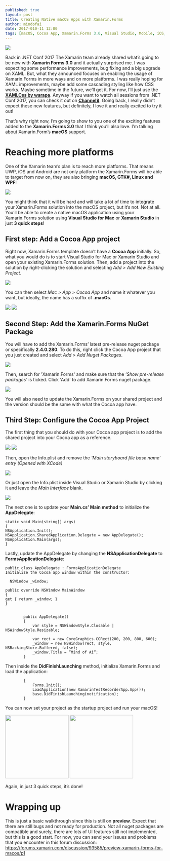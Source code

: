 ```yaml
---
published: true
layout: post
title: Creating Native macOS Apps with Xamarin.Forms
author: mindofai
date: 2017-010-11 12:00
tags: [macOS, Cocoa App, Xamarin.Forms 3.0, Visual Studio, Mobile, iOS, Android, Xamarin, Xamarin. Forms]
---
```


<img src="{{site.baseurl}}/MAC-01.png"/>


Back in .NET Conf 2017 The Xamarin team already shared what’s going to be new with **Xamarin Forms 3.0** and it actually surprised me. I was expecting some performance improvements, bug fixing and a big upgrade on XAML. But, what they announced focuses on enabling the usage of Xamarin.Forms in more ways and on more platforms. I was really hoping for XAML improvements, maybe add some cascading styling like how CSS works. Maybe sometime in the future, we’ll get it. For now, I’ll just use the [**XAMLCss by warapa**](https://github.com/warappa/XamlCSS). Anyway if you want to watch all sessions from .NET Conf 2017, you can check it out on [**Channel9**](https://channel9.msdn.com/Events/dotnetConf/2017). Going back, I really didn’t expect these new features, but definitely, I love it and really excited to try it out!

That’s why right now, I’m going to show to you one of the exciting features added to the **Xamarin.Forms 3.0** that I think you’ll also love. I’m talking about Xamarin.Form’s **macOS** support.

# Reaching more platforms


One of the Xamarin team’s plan is to reach more platforms. That means UWP, iOS and Android are not only platform the Xamarin.Forms will be able to target from now on, they are also bringing **macOS, GTK#, Linux and WPF**!

<img src="{{site.baseurl}}/MAC-02.png"/>

You might think that it will be hard and will take a lot of time to integrate your Xamarin.Forms solution into the macOS project, but it’s not. Not at all. You’ll be able to create a native macOS application using your Xamarin.Forms solution using **Visual Studio for Mac** or **Xamarin Studio** in just **3 quick steps**!

## First step: Add a Cocoa App project

Right now, Xamarin.Forms template doesn’t have a **Cocoa App** initially. So, what you would do is to start Visual Studio for Mac or Xamarin Studio and open your existing Xamarin.Forms solution. Then, add a project into the solution by right-clicking the solution and selecting *Add > Add New Existing Project*. 

<img src="{{site.baseurl}}/MAC-03.png"/>

You can then select *Mac > App > Cocoa App* and name it whatever you want, but ideally, the name has a suffix of **.macOs**.

<img src="{{site.baseurl}}/MAC-04.png"/>

<img src="{{site.baseurl}}/MAC-05.png"/>

## Second Step: Add the Xamarin.Forms NuGet Package

You will have to add the Xamarin.Forms’ latest pre-release nuget package or specifically **2.4.0.280**. To do this, right click the Cocoa App project that you just created and select *Add > Add Nuget Packages*.

<img src="{{site.baseurl}}/MAC-06.png"/>

Then, search for 'Xamarin.Forms' and make sure that the *‘Show pre-release packages’* is ticked. Click 'Add' to add Xamarin.Forms nuget package.

<img src="{{site.baseurl}}/MAC-07.png"/>

You will also need to update the Xamarin.Forms on your shared project and the version should be the same with what the Cocoa app have.


## Third Step: Configure the Cocoa App Project

The first thing that you should do with your Cocoa app project is to add the shared project into your Cocoa app as a reference. 

<img src="{{site.baseurl}}/MAC-10.png"/>

<img src="{{site.baseurl}}/MAC-11.png"/>

Then, open the Info.plist and remove the *‘Main storyboard file base name’ entry (Opened with XCode)* 

<img src="{{site.baseurl}}/MAC-08.png"/>

Or just open the Info.plist inside Visual Studio or Xamarin Studio by clicking it and leave the *Main Interface* blank. 

<img src="{{site.baseurl}}/MAC-09.png"/>

The next one is to update your **Main.cs’ Main method** to initialize the **AppDelegate**:

```
static void Main(string[] args)
{
NSApplication.Init();
NSApplication.SharedApplication.Delegate = new AppDelegate();
NSApplication.Main(args);
}
```

Lastly, update the AppDelegate by changing the **NSApplicationDelegate** to **FormsApplicationDelegate**:

```
public class AppDelegate : FormsApplicationDelegate
Initialize the Cocoa app window within the constructor:

  NSWindow _window;

public override NSWindow MainWindow
{
get { return _window; }
}


        public AppDelegate()
        {
            var style = NSWindowStyle.Closable | NSWindowStyle.Resizable;

            var rect = new CoreGraphics.CGRect(200, 200, 800, 600);
            _window = new NSWindow(rect, style, NSBackingStore.Buffered, false);
            _window.Title = “Mind of Ai“;
        }
```

Then inside the **DidFinishLaunching** method, initialize Xamarin.Forms and load the application:

```public override void DidFinishLaunching(NSNotification notification)
        {
            Forms.Init();
            LoadApplication(new XamarinTestRecorderApp.App());
            base.DidFinishLaunching(notification);
        }
```

You can now set your project as the startup project and run your macOS! 


<img src="{{site.baseurl}}/MAC-12.png" height="200"/>


<img src="{{site.baseurl}}/MAC-13.png" height="200"/>



Again, in just 3 quick steps, it’s done!

# Wrapping up

This is just a basic walkthrough since this is still on **preview**. Expect that there are still bugs and not ready for production. Not all nuget packages are compatible and surely, there are lots of UI features still not implemented, but this is a good start. For now, you can send your issues and problems that you encounter in this forum discussion: https://forums.xamarin.com/discussion/93585/preview-xamarin-forms-for-macos/p1
